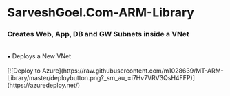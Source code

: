 # SarveshGoel.Com-ARM-Library
<h3>Creates Web, App, DB and GW Subnets inside a VNet</h3>
<br>
•	Deploys a New VNet
<br>
<br>
[![Deploy to Azure](https://raw.githubusercontent.com/m1028639/MT-ARM-Library/master/deploybutton.png?_sm_au_=i7Hv7VRV3QsH4FFP)](https://azuredeploy.net/)
 



